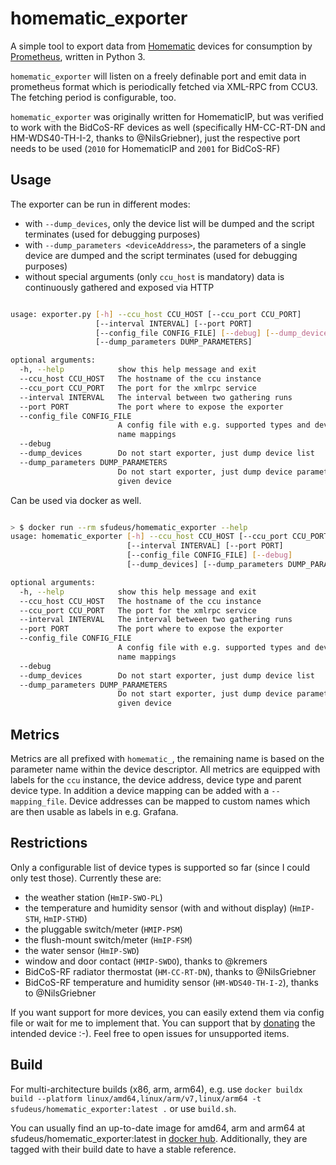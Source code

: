 # homematic_exporter

A simple tool to export data from [Homematic](https://www.homematic.com/) devices for consumption by [Prometheus](https://prometheus.io/), written in Python 3.

`homematic_exporter` will listen on a freely definable port and emit data in prometheus format which is periodically fetched via XML-RPC from CCU3. The fetching period is configurable, too.

`homematic_exporter` was originally written for HomematicIP, but was verified to work with the BidCoS-RF devices as well (specifically HM-CC-RT-DN and HM-WDS40-TH-I-2, thanks to @NilsGriebner), just the respective port needs to be used (`2010` for HomematicIP and `2001` for BidCoS-RF)

## Usage

The exporter can be run in different modes:

* with `--dump_devices`, only the device list will be dumped and the script terminates (used for debugging purposes)
* with `--dump_parameters <deviceAddress>`, the parameters of a single device are dumped and the script terminates (used for debugging purposes)
* without special arguments (only `ccu_host` is mandatory) data is continuously gathered and exposed via HTTP

```bash

usage: exporter.py [-h] --ccu_host CCU_HOST [--ccu_port CCU_PORT]
                   [--interval INTERVAL] [--port PORT]
                   [--config_file CONFIG_FILE] [--debug] [--dump_devices]
                   [--dump_parameters DUMP_PARAMETERS]

optional arguments:
  -h, --help            show this help message and exit
  --ccu_host CCU_HOST   The hostname of the ccu instance
  --ccu_port CCU_PORT   The port for the xmlrpc service
  --interval INTERVAL   The interval between two gathering runs
  --port PORT           The port where to expose the exporter
  --config_file CONFIG_FILE
                        A config file with e.g. supported types and device
                        name mappings
  --debug
  --dump_devices        Do not start exporter, just dump device list
  --dump_parameters DUMP_PARAMETERS
                        Do not start exporter, just dump device parameters of
                        given device
```

Can be used via docker as well.

```bash

> $ docker run --rm sfudeus/homematic_exporter --help
usage: homematic_exporter [-h] --ccu_host CCU_HOST [--ccu_port CCU_PORT]
                          [--interval INTERVAL] [--port PORT]
                          [--config_file CONFIG_FILE] [--debug]
                          [--dump_devices] [--dump_parameters DUMP_PARAMETERS]

optional arguments:
  -h, --help            show this help message and exit
  --ccu_host CCU_HOST   The hostname of the ccu instance
  --ccu_port CCU_PORT   The port for the xmlrpc service
  --interval INTERVAL   The interval between two gathering runs
  --port PORT           The port where to expose the exporter
  --config_file CONFIG_FILE
                        A config file with e.g. supported types and device
                        name mappings
  --debug
  --dump_devices        Do not start exporter, just dump device list
  --dump_parameters DUMP_PARAMETERS
                        Do not start exporter, just dump device parameters of
                        given device
```

## Metrics

Metrics are all prefixed with `homematic_`, the remaining name is based on the parameter name within the device descriptor.
All metrics are equipped with labels for the `ccu` instance, the device address, device type and parent device type.
In addition a device mapping can be added with a `--mapping_file`. Device addresses can be mapped to custom names which are then usable as labels in e.g. Grafana.

## Restrictions

Only a configurable list of device types is supported so far (since I could only test those). Currently these are:

* the weather station (`HmIP-SWO-PL`)
* the temperature and humidity sensor (with and without display) (`HmIP-STH`, `HmIP-STHD`)
* the pluggable switch/meter (`HMIP-PSM`)
* the flush-mount switch/meter (`HmIP-FSM`)
* the water sensor (`HmIP-SWD`)
* window and door contact (`HMIP-SWDO`), thanks to @kremers
* BidCoS-RF radiator thermostat (`HM-CC-RT-DN`), thanks to @NilsGriebner
* BidCoS-RF temperature and humidity sensor (`HM-WDS40-TH-I-2`), thanks to @NilsGriebner

If you want support for more devices, you can easily extend them via config file or wait for me to implement that. You can support that by [donating](https://www.amazon.de/hz/wishlist/ls/342DL52U9EX2U?ref_=wl_share) the intended device :-).
Feel free to open issues for unsupported items.

## Build

For multi-architecture builds (x86, arm, arm64), e.g. use `docker buildx build --platform linux/amd64,linux/arm/v7,linux/arm64 -t sfudeus/homematic_exporter:latest .` or use `build.sh`.

You can usually find an up-to-date image for amd64, arm and arm64 at sfudeus/homematic_exporter:latest in [docker hub](https://hub.docker.com/r/sfudeus/homematic_exporter). Additionally, they are tagged with their build date to have a stable reference.
